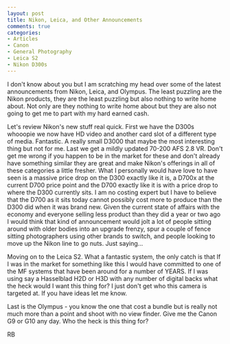 ```yaml
---
layout: post
title: Nikon, Leica, and Other Announcements
comments: true
categories:
- Articles
- Canon
- General Photography
- Leica S2
- Nikon D300s
---
```

I don't know about you but I am scratching my head over some of the latest announcements from Nikon, Leica, and Olympus. The least puzzling are the Nikon products, they are the least puzzling but also nothing to write home about. Not only are they nothing to write home about but they are also not going to get me to part with my hard earned cash.

Let's review Nikon's new stuff real quick. First we have the D300s whooopie we now have HD video and another card slot of a different type of media. Fantastic. A really small D3000 that maybe the most interesting thing but not for me. Last we get a mildly updated 70-200 AFS 2.8 VR. Don't get me wrong if you happen to be in the market for these and don't already have something similar they are great and make Nikon's offerings in all of these categories a little fresher. What I personally would have love to have seen is a massive price drop on the D300 exactly like it is, a D700x at the current D700 price point and the D700 exactly like it is with a price drop to where the D300 currently sits. I am no costing expert but I have to believe that the D700 as it sits today cannot possibly cost more to produce than the D300 did when it was brand new. Given the current state of affairs with the economy and everyone selling less product than they did a year or two ago I would think that kind of announcement would jolt a lot of people sitting around with older bodies into an upgrade frenzy, spur a couple of fence sitting photographers using other brands to switch, and people looking to move up the Nikon line to go nuts. Just saying...

Moving on to the Leica S2. What a fantastic system, the only catch is that If I was in the market for something like this I would have committed to one of the MF systems that have been around for a number of YEARS. If I was using say a Hasselblad H2D or H3D with any number of digital backs what the heck would I want this thing for? I just don't get who this camera is targeted at. If you have ideas let me know.

Last is the Olympus - you know the one that cost a bundle but is really not much more than a point and shoot with no view finder. Give me the Canon G9 or G10 any day. Who the heck is this thing for?

RB